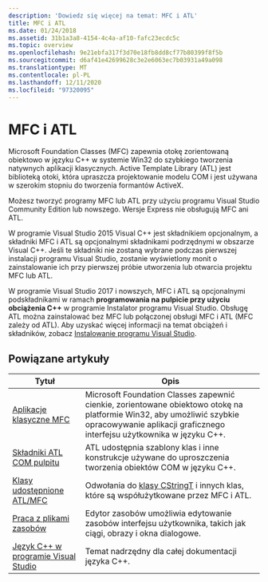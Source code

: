 ```yaml
---
description: 'Dowiedz się więcej na temat: MFC i ATL'
title: MFC i ATL
ms.date: 01/24/2018
ms.assetid: 31b1a3a8-4154-4c4a-af10-fafc23ecdc5c
ms.topic: overview
ms.openlocfilehash: 9e21ebfa317f3d70e18fb8dd8cf77b80399f8f5b
ms.sourcegitcommit: d6af41e42699628c3e2e6063ec7b03931a49a098
ms.translationtype: MT
ms.contentlocale: pl-PL
ms.lasthandoff: 12/11/2020
ms.locfileid: "97320095"
---
```

# <a name="mfc-and-atl"></a>MFC i ATL

Microsoft Foundation Classes (MFC) zapewnia otokę zorientowaną obiektowo w języku C++ w systemie Win32 do szybkiego tworzenia natywnych aplikacji klasycznych. Active Template Library (ATL) jest biblioteką otoki, która upraszcza projektowanie modelu COM i jest używana w szerokim stopniu do tworzenia formantów ActiveX.

Możesz tworzyć programy MFC lub ATL przy użyciu programu Visual Studio Community Edition lub nowszego. Wersje Express nie obsługują MFC ani ATL.

W programie Visual Studio 2015 Visual C++ jest składnikiem opcjonalnym, a składniki MFC i ATL są opcjonalnymi składnikami podrzędnymi w obszarze Visual C++. Jeśli te składniki nie zostaną wybrane podczas pierwszej instalacji programu Visual Studio, zostanie wyświetlony monit o zainstalowanie ich przy pierwszej próbie utworzenia lub otwarcia projektu MFC lub ATL.

W programie Visual Studio 2017 i nowszych, MFC i ATL są opcjonalnymi podskładnikami w ramach **programowania na pulpicie przy użyciu obciążenia C++** w programie Instalator programu Visual Studio. Obsługę ATL można zainstalować bez MFC lub połączonej obsługi MFC i ATL (MFC zależy od ATL). Aby uzyskać więcej informacji na temat obciążeń i składników, zobacz [Instalowanie programu Visual Studio](/visualstudio/install/install-visual-studio).

## <a name="related-articles"></a>Powiązane artykuły

|Tytuł|Opis|
|-----------|-----------------|
|[Aplikacje klasyczne MFC](mfc-desktop-applications.md)|Microsoft Foundation Classes zapewnić cienkie, zorientowane obiektowo otokę na platformie Win32, aby umożliwić szybkie opracowywanie aplikacji graficznego interfejsu użytkownika w języku C++.|
|[Składniki ATL COM pulpitu](../atl/atl-com-desktop-components.md)|ATL udostępnia szablony klas i inne konstrukcje używane do uproszczenia tworzenia obiektów COM w języku C++.|
|[Klasy udostępnione ATL/MFC](../atl-mfc-shared/atl-mfc-shared-classes.md)|Odwołania do [klasy CStringT](../atl-mfc-shared/reference/cstringt-class.md) i innych klas, które są współużytkowane przez MFC i ATL.|
|[Praca z plikami zasobów](../windows/working-with-resource-files.md)|Edytor zasobów umożliwia edytowanie zasobów interfejsu użytkownika, takich jak ciągi, obrazy i okna dialogowe.|
|[Język C++ w programie Visual Studio](../overview/visual-cpp-in-visual-studio.md)|Temat nadrzędny dla całej dokumentacji języka C++.|
